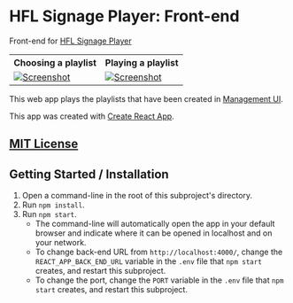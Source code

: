HFL Signage Player: Front-end
=============================

Front-end for [HFL Signage Player]

<table>
  <tr>
    <th scope="col">Choosing a playlist</th>
    <th scope="col">Playing a playlist</th>
  </tr>
  <tr>
    <td>
      <a href="./screenshots/home.png">
        <img
          alt="Screenshot"
          style="max-width: 100%"
          src="./screenshots/home.png"
        >
      </a>
    </td>
    <td>
      <a href="./screenshots/playlist.png">
        <img
          alt="Screenshot"
          style="max-width: 100%"
          src="./screenshots/playlist.png"
        >
      </a>
    </td>
  </tr>
</table>

This web app plays the playlists that have been created in [Management
UI](./management-ui/).

This app was created with [Create React App](./CREATE-REACT-APP-README.md).


[MIT License]
-------------


Getting Started / Installation
------------------------------

1. Open a command-line in the root of this subproject's directory.
2. Run `npm install`.
3. Run `npm start`.
   - The command-line will automatically open the app in your default browser
     and indicate where it can be opened in localhost and on your network.
   - To change back-end URL from `http://localhost:4000/`, change the
     `REACT_APP_BACK_END_URL` variable in the `.env` file that `npm start`
     creates, and restart this subproject.
   - To change the port, change the `PORT` variable in the `.env` file that
     `npm start` creates, and restart this subproject.


[HFL Signage Player]: https://github.com/henrik-leppa/hfl-signage-player
[MIT License]: ./LICENSE.md
